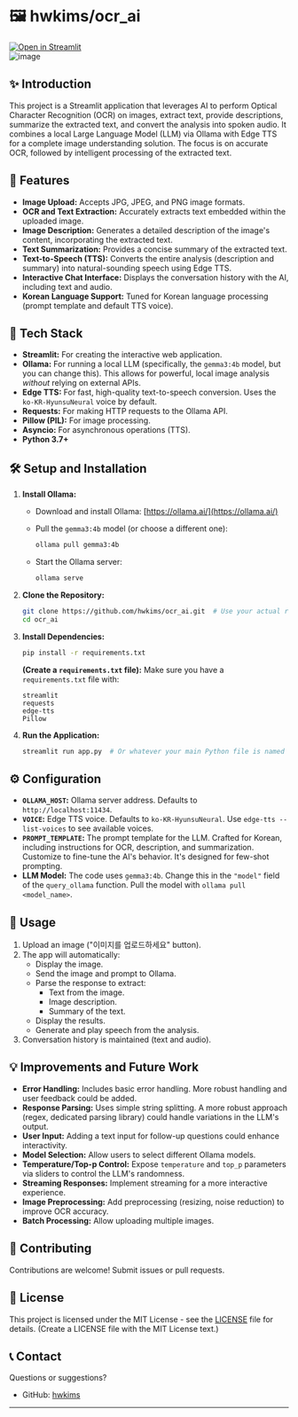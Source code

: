 # 🖼️ hwkims/ocr_ai

[![Open in Streamlit](https://static.streamlit.io/badges/streamlit_badge_black_white.svg)](https://share.streamlit.io/hwkims/ocr_ai/main/app.py)  
![image](https://github.com/user-attachments/assets/ac2b44b1-43cb-42ca-9c84-a101d965edc4)


## ✨ Introduction

This project is a Streamlit application that leverages AI to perform Optical Character Recognition (OCR) on images, extract text, provide descriptions, summarize the extracted text, and convert the analysis into spoken audio. It combines a local Large Language Model (LLM) via Ollama with Edge TTS for a complete image understanding solution.  The focus is on accurate OCR, followed by intelligent processing of the extracted text.

## 🌟 Features

*   **Image Upload:** Accepts JPG, JPEG, and PNG image formats.
*   **OCR and Text Extraction:**  Accurately extracts text embedded within the uploaded image.
*   **Image Description:** Generates a detailed description of the image's content, incorporating the extracted text.
*   **Text Summarization:** Provides a concise summary of the extracted text.
*   **Text-to-Speech (TTS):** Converts the entire analysis (description and summary) into natural-sounding speech using Edge TTS.
*   **Interactive Chat Interface:** Displays the conversation history with the AI, including text and audio.
*   **Korean Language Support:** Tuned for Korean language processing (prompt template and default TTS voice).

## 🚀 Tech Stack

*   **Streamlit:** For creating the interactive web application.
*   **Ollama:** For running a local LLM (specifically, the `gemma3:4b` model, but you can change this).  This allows for powerful, local image analysis *without* relying on external APIs.
*   **Edge TTS:** For fast, high-quality text-to-speech conversion.  Uses the `ko-KR-HyunsuNeural` voice by default.
*   **Requests:** For making HTTP requests to the Ollama API.
*   **Pillow (PIL):** For image processing.
*   **Asyncio:** For asynchronous operations (TTS).
*   **Python 3.7+**

## 🛠️ Setup and Installation

1.  **Install Ollama:**
    *   Download and install Ollama: [https://ollama.ai/](https://ollama.ai/)
    *   Pull the `gemma3:4b` model (or choose a different one):

        ```bash
        ollama pull gemma3:4b
        ```

    *   Start the Ollama server:

        ```bash
        ollama serve
        ```

2.  **Clone the Repository:**

    ```bash
    git clone https://github.com/hwkims/ocr_ai.git  # Use your actual repo URL
    cd ocr_ai
    ```

3.  **Install Dependencies:**

    ```bash
    pip install -r requirements.txt
    ```

    **(Create a `requirements.txt` file):**  Make sure you have a `requirements.txt` file with:

    ```
    streamlit
    requests
    edge-tts
    Pillow
    ```

4.  **Run the Application:**

    ```bash
    streamlit run app.py  # Or whatever your main Python file is named
    ```

## ⚙️ Configuration

*   **`OLLAMA_HOST`:** Ollama server address. Defaults to `http://localhost:11434`.
*   **`VOICE`:** Edge TTS voice. Defaults to `ko-KR-HyunsuNeural`.  Use `edge-tts --list-voices` to see available voices.
*   **`PROMPT_TEMPLATE`:** The prompt template for the LLM.  Crafted for Korean, including instructions for OCR, description, and summarization. Customize to fine-tune the AI's behavior.  It's designed for few-shot prompting.
*   **LLM Model:** The code uses `gemma3:4b`. Change this in the `"model"` field of the `query_ollama` function.  Pull the model with `ollama pull <model_name>`.

## 📝 Usage

1.  Upload an image ("이미지를 업로드하세요" button).
2.  The app will automatically:
    *   Display the image.
    *   Send the image and prompt to Ollama.
    *   Parse the response to extract:
        *   Text from the image.
        *   Image description.
        *   Summary of the text.
    *   Display the results.
    *   Generate and play speech from the analysis.
3.  Conversation history is maintained (text and audio).

## 💡 Improvements and Future Work

*   **Error Handling:** Includes basic error handling.  More robust handling and user feedback could be added.
*   **Response Parsing:** Uses simple string splitting. A more robust approach (regex, dedicated parsing library) could handle variations in the LLM's output.
*   **User Input:** Adding a text input for follow-up questions could enhance interactivity.
*   **Model Selection:** Allow users to select different Ollama models.
*   **Temperature/Top-p Control:** Expose `temperature` and `top_p` parameters via sliders to control the LLM's randomness.
*   **Streaming Responses:** Implement streaming for a more interactive experience.
*   **Image Preprocessing:** Add preprocessing (resizing, noise reduction) to improve OCR accuracy.
*   **Batch Processing:** Allow uploading multiple images.

## 🤝 Contributing

Contributions are welcome! Submit issues or pull requests.

## 📄 License

This project is licensed under the MIT License - see the [LICENSE](LICENSE) file for details. (Create a LICENSE file with the MIT License text.)

## 📞 Contact

Questions or suggestions?

*   GitHub: [hwkims](https://github.com/hwkims)

---
